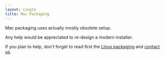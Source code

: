 ```yaml
---
layout: single
title: Mac Packaging
---
```


Mac packaging uses actually mostly obsolete setup.

Any help would be appreciated to re-design a modern installer.

If you plan to help, don't forget to read first the [Linux packaging](linux.html) and [contact us](/resources).
